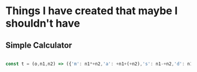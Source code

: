 # Things I have created that maybe I shouldn't have


## Simple Calculator

``` JavaScript

const t = (o,n1,n2) => ({'m': n1*+n2,'a': +n1+(+n2),'s': n1-+n2,'d': n1/+n2,'p': (n1**+n2)}[o[0]] || 'undefined operator');

```

